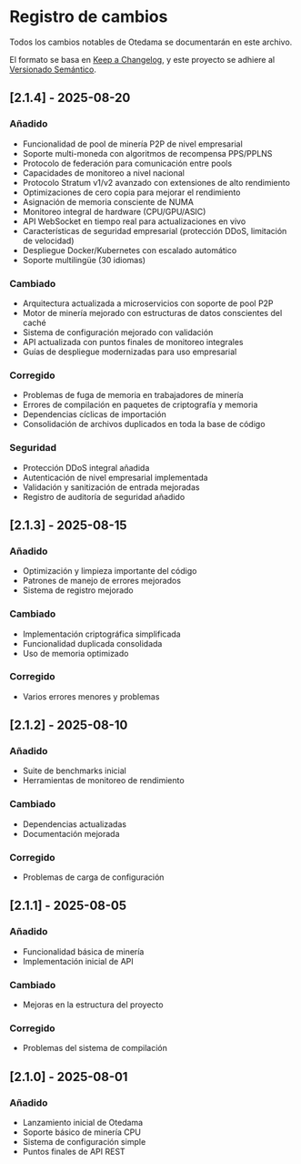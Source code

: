 # Registro de cambios

Todos los cambios notables de Otedama se documentarán en este archivo.

El formato se basa en [Keep a Changelog](https://keepachangelog.com/es-ES/1.0.0/),
y este proyecto se adhiere al [Versionado Semántico](https://semver.org/lang/es/).

## [2.1.4] - 2025-08-20

### Añadido
- Funcionalidad de pool de minería P2P de nivel empresarial
- Soporte multi-moneda con algoritmos de recompensa PPS/PPLNS
- Protocolo de federación para comunicación entre pools
- Capacidades de monitoreo a nivel nacional
- Protocolo Stratum v1/v2 avanzado con extensiones de alto rendimiento
- Optimizaciones de cero copia para mejorar el rendimiento
- Asignación de memoria consciente de NUMA
- Monitoreo integral de hardware (CPU/GPU/ASIC)
- API WebSocket en tiempo real para actualizaciones en vivo
- Características de seguridad empresarial (protección DDoS, limitación de velocidad)
- Despliegue Docker/Kubernetes con escalado automático
- Soporte multilingüe (30 idiomas)

### Cambiado
- Arquitectura actualizada a microservicios con soporte de pool P2P
- Motor de minería mejorado con estructuras de datos conscientes del caché
- Sistema de configuración mejorado con validación
- API actualizada con puntos finales de monitoreo integrales
- Guías de despliegue modernizadas para uso empresarial

### Corregido
- Problemas de fuga de memoria en trabajadores de minería
- Errores de compilación en paquetes de criptografía y memoria
- Dependencias cíclicas de importación
- Consolidación de archivos duplicados en toda la base de código

### Seguridad
- Protección DDoS integral añadida
- Autenticación de nivel empresarial implementada
- Validación y sanitización de entrada mejoradas
- Registro de auditoría de seguridad añadido

## [2.1.3] - 2025-08-15

### Añadido
- Optimización y limpieza importante del código
- Patrones de manejo de errores mejorados
- Sistema de registro mejorado

### Cambiado
- Implementación criptográfica simplificada
- Funcionalidad duplicada consolidada
- Uso de memoria optimizado

### Corregido
- Varios errores menores y problemas

## [2.1.2] - 2025-08-10

### Añadido
- Suite de benchmarks inicial
- Herramientas de monitoreo de rendimiento

### Cambiado
- Dependencias actualizadas
- Documentación mejorada

### Corregido
- Problemas de carga de configuración

## [2.1.1] - 2025-08-05

### Añadido
- Funcionalidad básica de minería
- Implementación inicial de API

### Cambiado
- Mejoras en la estructura del proyecto

### Corregido
- Problemas del sistema de compilación

## [2.1.0] - 2025-08-01

### Añadido
- Lanzamiento inicial de Otedama
- Soporte básico de minería CPU
- Sistema de configuración simple
- Puntos finales de API REST